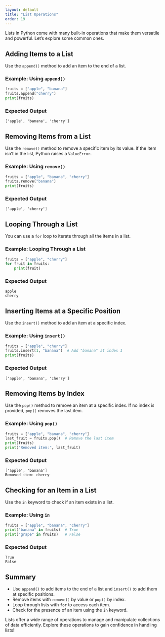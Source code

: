 ```yaml
---
layout: default
title: "List Operations"
order: 19
---
```


Lists in Python come with many built-in operations that make them versatile and powerful. Let’s explore some common ones.

## Adding Items to a List

Use the `append()` method to add an item to the end of a list.

### Example: Using `append()`

```python
fruits = ["apple", "banana"]
fruits.append("cherry")
print(fruits)
```

### Expected Output

```plaintext
['apple', 'banana', 'cherry']
```

## Removing Items from a List

Use the `remove()` method to remove a specific item by its value. If the item isn’t in the list, Python raises a `ValueError`.

### Example: Using `remove()`

```python
fruits = ["apple", "banana", "cherry"]
fruits.remove("banana")
print(fruits)
```

### Expected Output

```plaintext
['apple', 'cherry']
```

## Looping Through a List

You can use a `for` loop to iterate through all the items in a list.

### Example: Looping Through a List

```python
fruits = ["apple", "cherry"]
for fruit in fruits:
    print(fruit)
```

### Expected Output

```plaintext
apple
cherry
```

## Inserting Items at a Specific Position

Use the `insert()` method to add an item at a specific index.

### Example: Using `insert()`

```python
fruits = ["apple", "cherry"]
fruits.insert(1, "banana")  # Add "banana" at index 1
print(fruits)
```

### Expected Output

```plaintext
['apple', 'banana', 'cherry']
```

## Removing Items by Index

Use the `pop()` method to remove an item at a specific index. If no index is provided, `pop()` removes the last item.

### Example: Using `pop()`

```python
fruits = ["apple", "banana", "cherry"]
last_fruit = fruits.pop()  # Remove the last item
print(fruits)
print("Removed item:", last_fruit)
```

### Expected Output

```plaintext
['apple', 'banana']
Removed item: cherry
```

## Checking for an Item in a List

Use the `in` keyword to check if an item exists in a list.

### Example: Using `in`

```python
fruits = ["apple", "banana", "cherry"]
print("banana" in fruits)  # True
print("grape" in fruits)   # False
```

### Expected Output

```plaintext
True
False
```

## Summary

- Use `append()` to add items to the end of a list and `insert()` to add them at specific positions.
- Remove items with `remove()` by value or `pop()` by index.
- Loop through lists with `for` to access each item.
- Check for the presence of an item using the `in` keyword.

Lists offer a wide range of operations to manage and manipulate collections of data efficiently. Explore these operations to gain confidence in handling lists!
